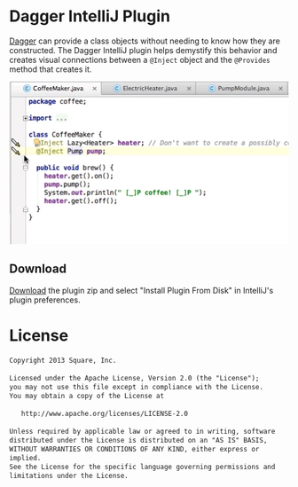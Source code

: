 Dagger IntelliJ Plugin
======================

[Dagger][1] can provide a class objects without needing to know how they are constructed.
The Dagger IntelliJ plugin helps demystify this behavior and creates visual connections
between a `@Inject` object and the `@Provides` method that creates it.

![inject->provide](images/inject-to-provide.gif)


Download
--------

[Download][2] the plugin zip and select "Install Plugin From Disk" in IntelliJ's plugin preferences.


License
=======

    Copyright 2013 Square, Inc.

    Licensed under the Apache License, Version 2.0 (the "License");
    you may not use this file except in compliance with the License.
    You may obtain a copy of the License at

       http://www.apache.org/licenses/LICENSE-2.0

    Unless required by applicable law or agreed to in writing, software
    distributed under the License is distributed on an "AS IS" BASIS,
    WITHOUT WARRANTIES OR CONDITIONS OF ANY KIND, either express or implied.
    See the License for the specific language governing permissions and
    limitations under the License.


[1]: http://square.github.io/dagger/
[2]: https://github.com/square/dagger-intellij-plugin/blob/master/dagger-intellij-plugin.zip?raw=true
